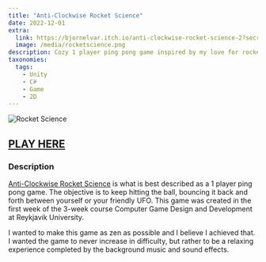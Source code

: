 ```yaml
---
title: "Anti-Clockwise Rocket Science"
date: 2022-12-01
extra:
  link: https://bjornelvar.itch.io/anti-clockwise-rocket-science-2?secret=1ncTbgCp2wtRKMwuPlaZhDNjb4
  image: /media/rocketscience.png
description: Cozy 1 player ping pong game inspired by my love for rockets and space.
taxonomies:
  tags:
    - Unity
    - C#
    - Game
    - 2D
---
```


![Rocket Science](/media/rocketscience_desc.png)
## [PLAY HERE](https://bjornelvar.itch.io/anti-clockwise-rocket-science-2?secret=1ncTbgCp2wtRKMwuPlaZhDNjb4)
### Description

[Anti-Clockwise Rocket Science](https://bjornelvar.itch.io/anti-clockwise-rocket-science-2?secret=1ncTbgCp2wtRKMwuPlaZhDNjb4) is what is best described as a 1 player ping pong game. The objective is to keep hitting the ball, bouncing it back and forth between yourself or your friendly UFO. This game was created in the first week of the 3-week course Computer Game Design and Development at Reykjavik University.

I wanted to make this game as zen as possible and I believe I achieved that. I wanted the game to never increase in difficulty, but rather to be a relaxing experience completed by the background music and sound effects.